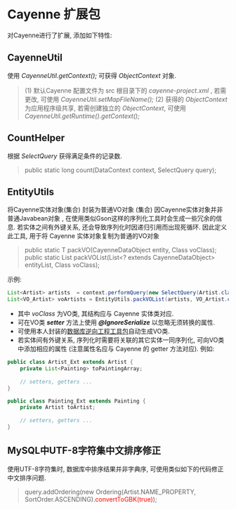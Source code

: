 # Cayenne 扩展包

对Cayenne进行了扩展, 添加如下特性:

## CayenneUtil 
使用 _CayenneUtil.getContext();_ 可获得 _ObjectContext_ 对象.
> (1) 默认Cayenne 配置文件为 src 根目录下的 _cayenne-project.xml_  , 若需更改, 可使用 _CayenneUtil.setMapFileName();_
> (2) 获得的 _ObjectContext_ 为应用程序级共享, 若需创建独立的 _ObjectContext_, 可使用  _CayenneUtil.getRuntime().getContext();_

## CountHelper 
根据 _SelectQuery_ 获得满足条件的记录数. 
> public static long count(DataContext context, SelectQuery query);

## EntityUtils
将Cayenne实体对象(集合) 封装为普通VO对象 (集合)
因Cayenne实体对象并非普通Javabean对象 , 在使用类似Gson这样的序列化工具时会生成一些冗余的信息. 若实体之间有外键关系, 还会导致序列化时因递归引用而出现死循环. 因此定义此工具, 用于将 Cayenne 实体对象复制为普通的VO对象  
> public static <T> T packVO(CayenneDataObject entity, Class<T> voClass);
> public static <T> List<T> packVOList(List<? extends CayenneDataObject> entityList, Class<T> voClass);

示例:
```java
List<Artist> artists  = context.performQuery(new SelectQuery(Artist.class));		// Artist 为 Cayenne 实体类
List<VO_Artist> voArtists = EntityUtils.packVOList(artists, VO_Artist.class);
```
* 其中 _voClass_ 为VO类, 其结构应与 Cayenne 实体类对应.
* 可在VO类 ___setter___ 方法上使用 ___@IgnoreSerialize___ 以忽略无须转换的属性. 
* 可使用本人封装的[数据库逆向工程工具包](http://cayenne.apache.org)自动生成VO类. 
*  若实体间有外键关系, 序列化时需要将关联的其它实体一同序列化, 可向VO类中添加相应的属性 (注意属性名应与 Cayenne 的 getter 方法对应). 例如:
```java
public class Artist_Ext extends Artist {
	private List<Painting> toPaintingArray;
	
	// setters, getters ...   
}
```
```java
public class Painting_Ext extends Painting {
	private Artist toArtist;
	
	// setters, getters ...   
}
```

## MySQL中UTF-8字符集中文排序修正
使用UTF-8字符集时, 数据库中排序结果并非字典序, 可使用类似如下的代码修正中文排序问题.
> query.addOrdering(new Ordering(Artist.NAME_PROPERTY, SortOrder.ASCENDING)<font color='red'>.convertToGBK(true)</font>);
